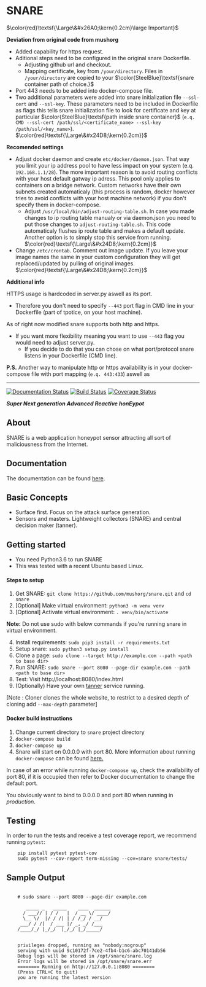 SNARE
=====

$\color{red}\textsf{\Large\&#x26A0;\kern{0.2cm}\large  Important}$ 

**Deviation from original code from mushorg**

- Added capability for https request.
- Aditional steps need to be configured in the original snare Dockerfile.
    - Adjusting github url and checkout.
    - Mapping certificate, key from `/your/directory`. Files in `/your/directory` are copied to your $\color{SteelBlue}\textsf{snare container path of choice.}$ 
- Port 443 needs to be added into docker-compose file.
- Two additional parameters were added into snare initialization file `--ssl-cert` and `--ssl-key`. These parameters need to be included in Dockerfile as flags this tells snare initialization file to look for certificate and key at particular $\color{SteelBlue}\textsf{path inside snare container}$ (`e.q. CMD --ssl-cert /path/ssl/<certificate_name> --ssl-key /path/ssl/<key_name>`). $\color{red}\textsf{\Large\&#x24D8;\kern{0.2cm}}$

**Recomended settings**

- Adjust docker daemon and create `etc/docker/daemon.json`. That way you limit your ip address pool to have less impact on your system  (e.q. `192.168.1.1/28`). The more important reason is to avoid routing conflicts with your host default gatway ip adress. This pool only applies to containers on a bridge network. Custom networks have their own subnets created automaticaly (this process is random, docker however tries to avoid conflicts with your host machine network) if you don't specify them in docker-compose.
    - Adjust `/usr/local/bin/adjust-routing-table.sh`. In case you made changes to ip routing table manualy or via daemon.json you need to put those changes to `adjust-routing-table.sh`. This code automaticaly flushes ip route table and makes a default update. Another option is to simply stop this service from running. $\color{red}\textsf{\Large\&#x24D8;\kern{0.2cm}}$
- Change `/etc/crontab`. Comment out image update. If you leave your image names the same in your custom configuration they will get replaced/updated by pulling of original images. $\color{red}\textsf{\Large\&#x24D8;\kern{0.2cm}}$

**Additional info**

HTTPS usage is hardcoded in server.py aswell as its port. 
- Therefore you don't need to specify `--443` port flag in CMD line in your Dockerfile (part of tpotice, on your host machine).
  
As of right now modified snare supports both http and https.
- If you want more flexibility meaning you want to use `--443` flag you would need to adjust server.py.
    + If you decide to do that you can chose on what port/protocol snare listens in your Dockerfile (CMD line).

**P.S.** Another way to manipulate http or https availability is in your docker-compose file with port mapping (`e.q. 443:433`) aswell as

--------------


[![Documentation Status](https://readthedocs.org/projects/snare/badge/?version=latest)](http://snare.readthedocs.io/en/latest/?badge=latest)
[![Build Status](https://travis-ci.org/mushorg/snare.svg?branch=master)](https://travis-ci.org/mushorg/snare)
[![Coverage Status](https://coveralls.io/repos/github/mushorg/snare/badge.svg?branch=master)](https://coveralls.io/github/mushorg/snare?branch=master)

_**Super Next generation Advanced Reactive honEypot**_

About
-----

SNARE is a web application honeypot sensor attracting all sort of maliciousness from the Internet.

Documentation
--------------

The documentation can be found [here](http://snare.readthedocs.io).

Basic Concepts
--------------

- Surface first. Focus on the attack surface generation.
- Sensors and masters. Lightweight collectors (SNARE) and central decision maker (tanner).

Getting started
---------------

- You need Python3.6 to run SNARE
- This was tested with a recent Ubuntu based Linux.

#### Steps to setup

1. Get SNARE: `git clone https://github.com/mushorg/snare.qit` and `cd snare`
2. [Optional] Make virtual environment: `python3 -m venv venv`
3. [Optional] Activate virtual environment: `. venv/bin/activate`

**Note:** Do not use sudo with below commands if you're running snare in virtual environment.

4. Install requirements: `sudo pip3 install -r requirements.txt`
5. Setup snare: `sudo python3 setup.py install`
6. Clone a page: `sudo clone --target http://example.com --path <path to base dir>`
7. Run SNARE: `sudo snare --port 8080 --page-dir example.com --path <path to base dir>`
8. Test: Visit http://localhost:8080/index.html
9. (Optionally) Have your own [tanner](https://github.com/mushorg/tanner) service running.

[Note : Cloner clones the whole website, to restrict to a desired depth of cloning add `--max-depth` parameter]

#### Docker build instructions

1. Change current directory to `snare` project directory
2. `docker-compose build`
3. `docker-compose up`
4. Snare will start on 0.0.0.0 with port 80.
More information about running `docker-compose` can be found [here.](https://docs.docker.com/compose/gettingstarted/)

In case of an error while running `docker-compose up`, check the availability of port 80, if it is occupied then refer to Docker documentation to change the default port.

You obviously want to bind to 0.0.0.0 and port 80 when running in _production_.

## Testing

In order to run the tests and receive a test coverage report, we recommend running `pytest`:

```
    pip install pytest pytest-cov
    sudo pytest --cov-report term-missing --cov=snare snare/tests/
```

## Sample Output

```shell

    # sudo snare --port 8080 --page-dir example.com

       _____ _   _____    ____  ______
      / ___// | / /   |  / __ \/ ____/
      \__ \/  |/ / /| | / /_/ / __/
     ___/ / /|  / ___ |/ _, _/ /___
    /____/_/ |_/_/  |_/_/ |_/_____/


    privileges dropped, running as "nobody:nogroup"
    serving with uuid 9c10172f-7ce2-4fb4-b1c6-abc70141db56
    Debug logs will be stored in /opt/snare/snare.log
    Error logs will be stored in /opt/snare/snare.err
    ======== Running on http://127.0.0.1:8080 ========
    (Press CTRL+C to quit)
    you are running the latest version

```
